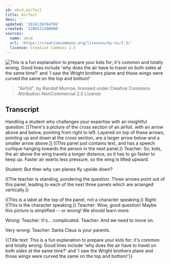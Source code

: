 ```yaml
---
id: xkcd.airfoil
title: Airfoil
desc: ''
updated: '1616126764766'
created: '1286521200000'
sources:
  name: xkcd
  url: 'https://creativecommons.org/licenses/by-nc/2.5/'
  license: Creative Commons 2.5
---
```

![This is a fun explanation to prepare your kids for; it's common and totally wrong. Good lines include 'why does the air have to travel on both sides at the same time?' and 'I saw the Wright brothers plane and those wings were curved the same on the top and bottom!'](https://imgs.xkcd.com/comics/airfoil.png)
> "Airfoil", by Randall Munroe, licensed under Creative Commons Attribution-NonCommercial 2.5 License

## Transcript
Handling a student who challenges your expertise with an insightful question:
[[There's a picture of the cross section of an airfoil, with an arrow above and below, pointing from right to left.  Layered on top of these arrows, pointing up and down at the cross section, are a larger arrow below and a smaller arrow above.]]
((This panel just contains text, and has a speech curlique hanging towards the person in the next panel.))
Teacher: So, kids, the air above the wing travels a longer distance, so it has to go faster to keep up.  Faster air exerts less pressure, so the wing is lifted upward.

Student: But then why can planes fly upside down?

((The teacher is standing, pondering the question.  Three arrows point out of this panel, leading to each of the next three panels which are arranged vertically.))

((This is a label at the top of the panel, not a character speaking.))
Right: 
((This is the character speaking.))
Teacher: Wow, good question!  Maybe this picture is simplified -- or wrong!  We should learn more.

Wrong:
Teacher: It's... complicated.
Teacher: And we need to move on.

Very wrong:
Teacher: Santa Claus is your parents.

{{Title text: This is a fun explanation to prepare your kids for; it's common and totally wrong. Good lines include 'why does the air have to travel on both sides at the same time?' and 'I saw the Wright brothers plane and those wings were curved the same on the top and bottom!'}}
